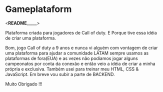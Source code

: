 # Gameplataform

<________________________README_____________________________>

Plataforma criada para jogadores de Call of duty. E Porque tive essa idéia de criar uma plataforma.

Bom, jogo Call of duty a 9 anos e nunca vi alguém com vontagem de criar uma plataforma para ajudar a comunidade LATAM sempre usamos as plataformas de fora(EUA) e as vezes
não podiamos jogar alguns campeonatos por conta da conexão e então veio a idéia de criar a minha própria e exclusiva. Também usei para treinar meu HTML, CSS & JavaScript.
Em breve vou subir a parte de BACKEND.

Muito Obrigado !!!
